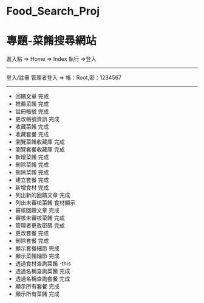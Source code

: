 # Food_Search_Proj
# 專題-菜餚搜尋網站
進入點 => Home => Index 執行 =>登入

----

登入/註冊
管理者登入 => 帳：Root,密：1234567

----

- 回饋文章
完成
- 推薦菜餚
完成
- 註冊帳號
完成
- 更改帳號資訊
完成
- 收藏菜餚
完成
- 收藏套餐
完成
- 瀏覽菜餚收藏庫
完成
- 瀏覽套餐收藏庫
完成
- 新增菜餚
完成
- 刪除菜餚
完成
- 刪除菜餚
完成
- 建立套餐
完成
- 新增食材
完成
- 列出新的回饋文章
完成
- 列出未審核菜餚
食材顯示
- 審核回饋文章
完成
- 審核未審核菜餚
完成
- 管理者更改密碼
完成
- 更改套餐
完成
- 刪除套餐
完成
- 顯示套餐細節
完成
- 顯示菜餚細節
完成
- 透過食材查詢菜餚
-this
- 透過名稱查詢菜餚
完成
- 透過名稱查詢套餐
完成
- 顯示所有套餐
完成
- 顯示所有菜餚
完成
